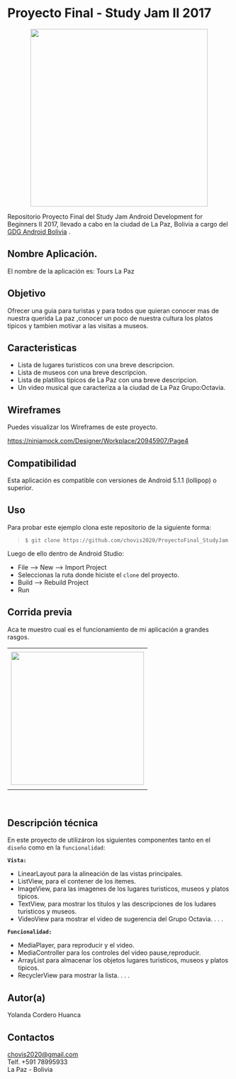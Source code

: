 Proyecto Final - Study Jam II 2017
===
<div align="center">
    <center>
        <img src="http://developerstudyjams.com/images/masthead.png" width="400px"/>
    </center>
</div>

Repositorio Proyecto Final del Study Jam Android Development for Beginners II 2017, llevado a cabo en la ciudad de La Paz, Bolivia a cargo del <a target="_blank" href="http://www.gdg.androidbolivia.com">GDG Android Bolivia</a> .

Nombre Aplicación.
---
El nombre de la aplicación es: Tours La Paz

Objetivo
---
Ofrecer una guia para turistas y para todos que quieran conocer mas de nuestra querida La paz ,conocer un poco de nuestra cultura los platos tipicos y tambien motivar a las visitas a museos.

Caracteristicas
---
* Lista de lugares turisticos con una breve descripcion.
* Lista de museos con una breve descripcion.
* Lista de platillos tipicos de La Paz con una breve descripcion.
* Un video musical que caracteriza a la ciudad de La Paz Grupo:Octavia.

Wireframes
---
Puedes visualizar los Wireframes de este proyecto.

https://ninjamock.com/Designer/Workplace/20945907/Page4

Compatibilidad
---
Esta aplicación es compatible con versiones de Android 5.1.1 (lollipop) o superior.

Uso
---------
Para probar este ejemplo clona este repositorio de la siguiente forma:
>
>     $ git clone https://github.com/chovis2020/ProyectoFinal_StudyJam

Luego de ello dentro de Android Studio:

* File --> New --> Import Project
* Seleccionas la ruta donde hiciste el `clone` del proyecto.
* Build --> Rebuild Project
* Run

Corrida previa
---
Aca te muestro cual es el funcionamiento de mi aplicación a grandes rasgos.
<div align="center">
    <center>
        <table border="0">
            <tr>
                <td> </td>
            </tr>
            <tr>
                <td><img src="/img/captura.gif" width="300"></td>
            </tr>
            <tr>
                <td> </td>
            </tr>
        </table>
    </center>
</div>
<br>

Descripción técnica
---
En este proyecto de utilizáron los siguientes componentes tanto en el `diseño` como en la `funcionalidad`:

**`Vista:`**
* LinearLayout para la alineación de las vistas principales.
* ListView, para el contener de los itemes.
* ImageView, para las imagenes de los lugares turisticos, museos y platos tipicos.
* TextView, para mostrar los titulos y las descripciones de los ludares turisticos y museos.
* VideoView para mostrar el video de sugerencia del Grupo Octavia.
.
.
.

**`Funcionalidad:`**
* MediaPlayer, para reproducir y el video.
* MediaController para los controles del video pause,reproducir.
* ArrayList para almacenar los objetos lugares turisticos, museos y platos tipicos.
* RecyclerView para mostrar la lista.
.
.
.

Autor(a)
---
Yolanda Cordero Huanca

Contactos
---
chovis2020@gmail.com<br>
Telf. +591 78995933<br>
La Paz - Bolivia<br>